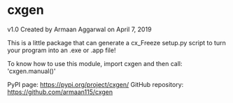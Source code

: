 # cxgen
v1.0 Created by Armaan Aggarwal on April 7, 2019

This is a little package that can generate a cx_Freeze setup.py script 
to 
turn your program into an .exe or .app file!



To know how to use this module, import cxgen and then call: 'cxgen.manual()'

PyPI page: https://pypi.org/project/cxgen/
GitHub repository: https://github.com/armaan115/cxgen